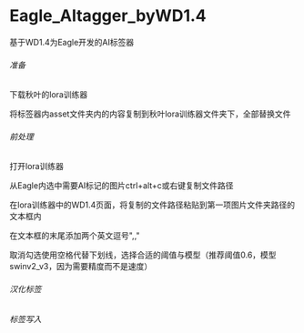 # Eagle_AItagger_byWD1.4

基于WD1.4为Eagle开发的AI标签器

###### 准备

下载秋叶的lora训练器

将标签器内asset文件夹内的内容复制到秋叶lora训练器文件夹下，全部替换文件

###### 前处理

打开lora训练器

从Eagle内选中需要AI标记的图片ctrl+alt+c或右键复制文件路径

在lora训练器中的WD1.4页面，将复制的文件路径粘贴到第一项图片文件夹路径的文本框内

在文本框的末尾添加两个英文逗号",,"

取消勾选使用空格代替下划线，选择合适的阈值与模型（推荐阈值0.6，模型swinv2_v3，因为需要精度而不是速度）

###### 汉化标签

###### 标签写入
